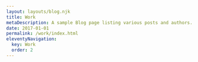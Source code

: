 ```yaml
---
layout: layouts/blog.njk
title: Work
metaDescription: A sample Blog page listing various posts and authors.
date: 2017-01-01
permalink: /work/index.html
eleventyNavigation:
  key: Work
  order: 2
---
```


